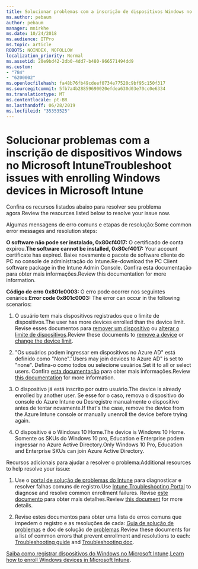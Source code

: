 ```yaml
---
title: Solucionar problemas com a inscrição de dispositivos Windows no Microsoft Intune
ms.author: pebaum
author: pebaum
manager: mnirkhe
ms.date: 10/24/2018
ms.audience: ITPro
ms.topic: article
ROBOTS: NOINDEX, NOFOLLOW
localization_priority: Normal
ms.assetid: 20e9bd42-2db0-4dd7-b480-966571494dd9
ms.custom:
- "784"
- "6200002"
ms.openlocfilehash: fa48b76fb49cdeef0734e77520c9bf95c150f317
ms.sourcegitcommit: 5fb7a4b28859690020efdea630d03e70cc0e6334
ms.translationtype: MT
ms.contentlocale: pt-BR
ms.lasthandoff: 06/28/2019
ms.locfileid: "35353525"
---
```

# <a name="troubleshoot-issues-with-enrolling-windows-devices-in-microsoft-intune"></a><span data-ttu-id="94469-102">Solucionar problemas com a inscrição de dispositivos Windows no Microsoft Intune</span><span class="sxs-lookup"><span data-stu-id="94469-102">Troubleshoot issues with enrolling Windows devices in Microsoft Intune</span></span>

<span data-ttu-id="94469-103">Confira os recursos listados abaixo para resolver seu problema agora.</span><span class="sxs-lookup"><span data-stu-id="94469-103">Review the resources listed below to resolve your issue now.</span></span>
  
<span data-ttu-id="94469-104">Algumas mensagens de erro comuns e etapas de resolução:</span><span class="sxs-lookup"><span data-stu-id="94469-104">Some common error messages and resolution steps:</span></span>
  
 <span data-ttu-id="94469-105">**O software não pode ser instalado, 0x80cf4017:** O certificado de conta expirou.</span><span class="sxs-lookup"><span data-stu-id="94469-105">**The software cannot be installed, 0x80cf4017:** Your account certificate has expired.</span></span> <span data-ttu-id="94469-106">Baixe novamente o pacote de software cliente do PC no console de administração do Intune.</span><span class="sxs-lookup"><span data-stu-id="94469-106">Re-download the PC Client software package in the Intune Admin Console.</span></span> <span data-ttu-id="94469-107">Confira esta documentação para obter mais informações.</span><span class="sxs-lookup"><span data-stu-id="94469-107">Review this documentation for more information.</span></span>
  
 <span data-ttu-id="94469-108">**Código de erro 0x801c0003:** O erro pode ocorrer nos seguintes cenários:</span><span class="sxs-lookup"><span data-stu-id="94469-108">**Error code 0x801c0003:** The error can occur in the following scenarios:</span></span>
  
1. <span data-ttu-id="94469-109">O usuário tem mais dispositivos registrados que o limite de dispositivos.</span><span class="sxs-lookup"><span data-stu-id="94469-109">The user has more devices enrolled than the device limit.</span></span> <span data-ttu-id="94469-110">Revise esses documentos para [remover um dispositivo](https://docs.microsoft.com/intune/devices-wipe) ou [alterar o limite de dispositivos](https://docs.microsoft.com/intune/enrollment-restrictions-set#set-device-limit-restrictions).</span><span class="sxs-lookup"><span data-stu-id="94469-110">Review these documents to [remove a device](https://docs.microsoft.com/intune/devices-wipe) or [change the device limit](https://docs.microsoft.com/intune/enrollment-restrictions-set#set-device-limit-restrictions).</span></span>

2. <span data-ttu-id="94469-111">"Os usuários podem ingressar em dispositivos no Azure AD" está definido como "None".</span><span class="sxs-lookup"><span data-stu-id="94469-111">"Users may join devices to Azure AD" is set to "none".</span></span> <span data-ttu-id="94469-112">Defina-o como todos ou selecione usuários.</span><span class="sxs-lookup"><span data-stu-id="94469-112">Set it to all or select users.</span></span> <span data-ttu-id="94469-113">Confira [esta documentação](https://docs.microsoft.com/azure/active-directory/device-management-azure-portal#configure-device-settings) para obter mais informações.</span><span class="sxs-lookup"><span data-stu-id="94469-113">Review [this documentation](https://docs.microsoft.com/azure/active-directory/device-management-azure-portal#configure-device-settings) for more information.</span></span>

3. <span data-ttu-id="94469-114">O dispositivo já está inscrito por outro usuário.</span><span class="sxs-lookup"><span data-stu-id="94469-114">The device is already enrolled by another user.</span></span> <span data-ttu-id="94469-115">Se esse for o caso, remova o dispositivo do console do Azure Intune ou Desregistre manualmente o dispositivo antes de tentar novamente.</span><span class="sxs-lookup"><span data-stu-id="94469-115">If that's the case, remove the device from the Azure Intune console or manually unenroll the device before trying again.</span></span>

4. <span data-ttu-id="94469-116">O dispositivo é o Windows 10 Home.</span><span class="sxs-lookup"><span data-stu-id="94469-116">The device is Windows 10 Home.</span></span> <span data-ttu-id="94469-117">Somente os SKUs do Windows 10 pro, Education e Enterprise podem ingressar no Azure Active Directory.</span><span class="sxs-lookup"><span data-stu-id="94469-117">Only Windows 10 Pro, Education and Enterprise SKUs can join Azure Active Directory.</span></span>

<span data-ttu-id="94469-118">Recursos adicionais para ajudar a resolver o problema:</span><span class="sxs-lookup"><span data-stu-id="94469-118">Additional resources to help resolve your issue:</span></span>
  
1. <span data-ttu-id="94469-119">Use o [portal de solução de problemas do Intune](https://devicemanagement.microsoft.com/#blade/Microsoft_Intune_DeviceSettings/TroubleshootBlade) para diagnosticar e resolver falhas comuns de registro.</span><span class="sxs-lookup"><span data-stu-id="94469-119">Use [Intune Troubleshooting Portal](https://devicemanagement.microsoft.com/#blade/Microsoft_Intune_DeviceSettings/TroubleshootBlade) to diagnose and resolve common enrollment failures.</span></span> <span data-ttu-id="94469-120">Revise [este documento](https://docs.microsoft.com/intune/help-desk-operators) para obter mais detalhes.</span><span class="sxs-lookup"><span data-stu-id="94469-120">Review [this document](https://docs.microsoft.com/intune/help-desk-operators) for more details.</span></span>

2. <span data-ttu-id="94469-121">Revise estes documentos para obter uma lista de erros comuns que impedem o registro e as resoluções de cada: [Guia de solução de problemas](https://support.microsoft.com/help/4089533/troubleshooting-windows-device-enrollment-problems-in-microsoft-intune) e doc de solução de [problemas](https://docs.microsoft.com/intune-classic/troubleshoot/troubleshoot-device-enrollment-in-intune).</span><span class="sxs-lookup"><span data-stu-id="94469-121">Review these documents for a list of common errors that prevent enrollment and resolutions to each: [Troubleshooting guide](https://support.microsoft.com/help/4089533/troubleshooting-windows-device-enrollment-problems-in-microsoft-intune) and [Troubleshooting doc](https://docs.microsoft.com/intune-classic/troubleshoot/troubleshoot-device-enrollment-in-intune).</span></span>

<span data-ttu-id="94469-122">[Saiba como registrar dispositivos do Windows no Microsoft Intune](https://docs.microsoft.com/intune/windows-enroll).</span><span class="sxs-lookup"><span data-stu-id="94469-122">[Learn how to enroll Windows devices in Microsoft Intune](https://docs.microsoft.com/intune/windows-enroll).</span></span>
